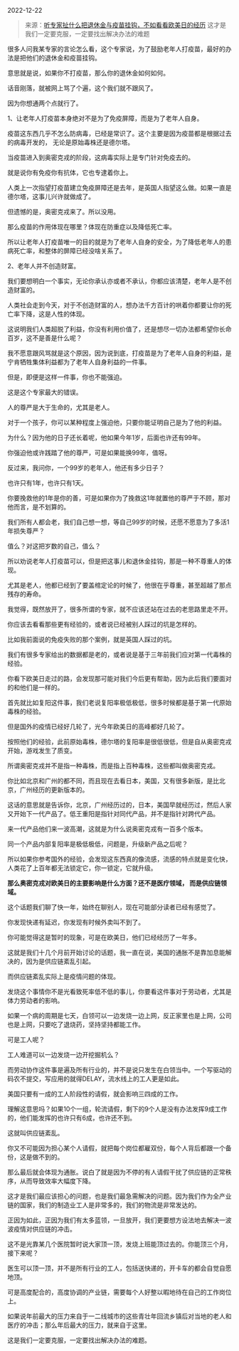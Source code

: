 2022-12-22

> 来源：[听专家扯什么把退休金与疫苗挂钩，不如看看欧美日的经历](http://mp.weixin.qq.com/s?__biz=MzU3NDc5Nzc0NQ==&mid=2247521896&idx=2&sn=9359eb3b784839093d6c2c83d1d93a30&chksm=fd2e34b6ca59bda0088c7eddb137244c2463d3f0ae30a665e43ffa4926bd0e651a3dca87510e&scene=27#wechat_redirect)
> 这才是​我们一定要克服，一定要找出解决办法的难题

很多人问我某专家的言论怎么看，这个专家说，为了鼓励老年人打疫苗，最好的办法是把他们的退休金和疫苗挂钩。  

意思就是说，如果你不打疫苗，那么你的退休金如何如何。  

话音刚落，就被网上骂了个遍，这个我们就不跟风了。  

因为你想通两个点就行了。  

1、让老年人打疫苗本身绝对不是为了免疫屏障，而是为了老年人自身。

疫苗这东西几乎不怎么防病毒，已经是常识了。这个主要是因为疫苗都是根据过去的病毒开发的， 无论是原始毒株还是德尔塔。  

当疫苗进入到奥密克戎的阶段，这病毒实际上是专门针对免疫去的。

就是说你有免疫你有抗体，它也专逮着你上。  

人类上一次指望打疫苗建立免疫屏障还是去年，是英国人指望这么做。如果一直是德尔塔，这事儿兴许就做成了。

但遗憾的是，奥密克戎来了。所以没用。

那么疫苗的作用体现在哪里？体现在防重症以及降低死亡率。  

所以让老年人打疫苗唯一的目的就是为了老年人自身的安全，为了降低老年人的患病死亡率，和整体的屏障已经没啥关系了。  

2、老年人并不创造财富。  

我们要想明白一个事实，无论你承认亦或者不承认，你都应该清楚，老年人是不创造财富的。

人类社会走到今天，对于不创造财富的人，想办法千方百计的哄着你都要让你的死亡率下降，这是人性的体现。  

这说明我们人类超脱了利益，你没有利用价值了，还是想尽一切办法都希望你长命百岁，这不是善是什么呢？  

我不愿意跟风骂就是这个原因，因为说到底，打疫苗是为了老年人自身的利益，是宁肯牺牲集体利益都为了老年人自身利益的一件事。  

但是，即便是这样一件事，你也不能强迫。  

这是这个专家最大的错误。

人的尊严是大于生命的，尤其是老人。  

对于一个孩子，你可以某种程度上强迫他，只要你能证明自己是为了他的利益。  

为什么？因为他的日子还长着呢，他如果今年1岁，后面也许还有99年。  

你强迫他或许践踏了他的尊严，可是如果能换99年，值呀。  

反过来，我问你，一个99岁的老年人，他还有多少日子？

也许只有1年，也许只有1天。

你要挽救他的1年是你的善，可是如果你为了挽救这1年就置他的尊严于不顾，那对他而言，是不划算的。  

我们所有人都会老，我们自己想一想，等自己99岁的时候，还愿不愿意为了多活1年损失尊严？

值么？对这把岁数的自己，值么？

所以劝说老年人打疫苗可以，但是把这事儿和退休金挂钩，那是一种不尊重人的体现。

尤其是老人，他都已经到了要盖棺定论的时候了，他很在乎尊重，甚至超越了那点残存的寿命。

我觉得，既然放开了，很多所谓的专家，就不应该还站在过去的老思路里走不开。  

你应该去看看那些更有经验的，或者说已经被别人踩过的坑是怎样的。

比如我前面说的免疫失败的那个案例，就是英国人踩过的坑。  

我们有很多专家给出的数据都是老的，或者说是基于三年前我们应对第一代毒株的经验。  

你看下欧美日走过的路，会发现那可能对我们今后更有帮助，因为此后我们要面对的和他们是一样的。

首先就比如复阳这件事，我们老说复阳率极低极低，很多时候都是基于第一代原始毒株的经验。  

但是国外的疫情已经好几轮了，光今年欧美日的高峰都好几轮了。  

按照他们的经验，此前原始毒株，德尔塔的复阳率是很低很低，但是自从奥密克戎开始，游戏发生了质变。

所谓奥密克戎并不是指一种毒株，而是指上百种毒株，这些都叫做奥密克戎。

你比如北京和广州的都不同，而且现在去看日本，美国，又有很多新版，是比北京，广州经历的更新版本的。

这话的意思就是告诉你，北京，广州经历过的，日本，美国早就经历过，然后人家又开始下一代产品了。低王重阳是指针对同代产品，并不是指针对跨代产品。  

来一代产品他们来一波高潮，这就是为什么说奥密克戎有一百多个版本。

同一个产品内部复阳率是极低极低，问题是，升级新产品之后呢？  

所以如果你参考国外的经验，会发现这东西真的像流感，流感的特点就是变化快，人类花了上百年都无法锁定它，你一锁定，它就升级。  

 **那么奥密克戎对欧美日的主要影响是什么方面？还不是医疗领域， 而是供应链领域。**

这个话题我们聊了快一年，始终在聊别人，现在可能部分读者已经有感觉了。

你发现快递有延迟，你发现有时候外卖叫不到了。

你可能觉得这是暂时的现象，可是在欧美日，他们已经经历了一年多。  

这就是我们十几个月前开始讨论的话题，我一直在说，美国的通胀不是靠加息能解决的，因为是供应链紊乱引起。

而供应链紊乱实际上是疫情问题的体现。

发烧这个事情你不是光看致死率低不低的事儿，你要看这件事对于劳动者，尤其是体力劳动者的影响。  

如果一个病的周期是七天，白领可以一边发烧一边上网，反正家里也是上网，公司也是上网，只要吃了退烧药，坚持坚持都能工作。  

可是工人呢？

工人难道可以一边发烧一边开挖掘机么？

而劳动协作这件事是遍及所有行业的，并不是说只发生在白领当中。一个写驱动的码农不提交，写应用的就得DELAY，流水线上的工人更是如此。  

美国只要有一成的工人阶段性的请假，就会影响三四成的工作。  

理解这意思吗？如果10个一组，轮流请假，剩下的9个人是没有办法发挥9成工作的，他们能发挥的也许只有6成，也许还不到。  

这就叫供应链紊乱。  

你又不可能因为担心某个人请假，就把每个岗位都雇双份，每个人背后都跟一个备份，这是做不到的。  

那么最后就会体现为通胀。说白了就是因为不停的有人请假干扰了供应链的正常秩序，从而导致效率大幅度下降。  

这才是我们最应该担心的问题，也是我们最急需解决的问题。因为我们作为全产业链的国家，我们的制造业工人是非常多的，我们的物流是非常发达的。  

正因为如此，正因为我们有太多蓝领，一旦放开，我们更要想方设法地去解决一波波疫情对供应链的冲击。

这不是光靠某几个医院暂时说大家顶一顶，发烧上班能顶过去的。你能顶三个月，接下来呢？

医生可以顶一顶，并不是所有行业的工人，包括送快递的，开卡车的都会自觉自愿地顶。  

可是高度配合的，高度协调的产业链，需要每个人好整以暇地待在自己的工作岗位上。  

如果说年前最大的压力来自于一二线城市的这些青壮年回流乡镇后对当地的老人和医疗的冲击；那么年后最大的压力，就来自于这里。  

这是我们一定要克服，一定要找出解决办法的难题。

